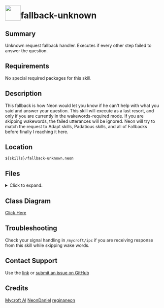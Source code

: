 # <img src='https://0000.us/klatchat/app/files/neon_images/icons/neon_skill.png' card_color="#FF8600" width="50" style="vertical-align:bottom">fallback-unknown

## Summary

Unknown request fallback handler. Executes if every other step failed to answer the question.

## Requirements

No special required packages for this skill.

## Description

This fallback is how Neon would let you know if he can't help with what you said and answer your question. This skill will execute as a last resort, and only if you are currently in the wakewords-required mode. If you are skipping wakewords, the failed utterances will be ignored. Neon will try to match the request to Adapt skills, Padatious skills, and all of Fallbacks before finally l reaching it here.

## Location

    ${skills}/fallback-unknown.neon

## Files
<details>
<summary>Click to expand.</summary>
<br>

    ${skills}/fallback-unknown.neon/__init__.py  
    ${skills}/fallback-unknown.neon/.gitignore  
    ${skills}/fallback-unknown.neon/settings.json  
    ${skills}/fallback-unknown.neon/dialog  
    ${skills}/fallback-unknown.neon/dialog/es-es  
    ${skills}/fallback-unknown.neon/dialog/es-es/who.is.dialog  
    ${skills}/fallback-unknown.neon/dialog/es-es/unknown.dialog  
    ${skills}/fallback-unknown.neon/dialog/es-es/why.dialog  
    ${skills}/fallback-unknown.neon/dialog/es-es/question.dialog  
    ${skills}/fallback-unknown.neon/dialog/sv-se  
    ${skills}/fallback-unknown.neon/dialog/sv-se/who.is.dialog  
    ${skills}/fallback-unknown.neon/dialog/sv-se/unknown.dialog  
    ${skills}/fallback-unknown.neon/dialog/sv-se/why.dialog  
    ${skills}/fallback-unknown.neon/dialog/sv-se/question.dialog  
    ${skills}/fallback-unknown.neon/dialog/en-us  
    ${skills}/fallback-unknown.neon/dialog/en-us/who.is.dialog  
    ${skills}/fallback-unknown.neon/dialog/en-us/unknown.dialog  
    ${skills}/fallback-unknown.neon/dialog/en-us/why.dialog  
    ${skills}/fallback-unknown.neon/dialog/en-us/question.dialog  
    ${skills}/fallback-unknown.neon/dialog/de-de  
    ${skills}/fallback-unknown.neon/dialog/de-de/who.is.dialog  
    ${skills}/fallback-unknown.neon/dialog/de-de/unknown.dialog  
    ${skills}/fallback-unknown.neon/dialog/de-de/why.dialog  
    ${skills}/fallback-unknown.neon/dialog/de-de/question.dialog  
    ${skills}/fallback-unknown.neon/vocab  
    ${skills}/fallback-unknown.neon/vocab/es-es  
    ${skills}/fallback-unknown.neon/vocab/es-es/who.is.voc  
    ${skills}/fallback-unknown.neon/vocab/es-es/why.is.voc  
    ${skills}/fallback-unknown.neon/vocab/es-es/question.voc  
    ${skills}/fallback-unknown.neon/vocab/sv-se  
    ${skills}/fallback-unknown.neon/vocab/sv-se/who.is.voc  
    ${skills}/fallback-unknown.neon/vocab/sv-se/why.is.voc  
    ${skills}/fallback-unknown.neon/vocab/sv-se/question.voc  
    ${skills}/fallback-unknown.neon/vocab/en-us  
    ${skills}/fallback-unknown.neon/vocab/en-us/who.is.voc  
    ${skills}/fallback-unknown.neon/vocab/en-us/why.is.voc  
    ${skills}/fallback-unknown.neon/vocab/en-us/question.voc  
    ${skills}/fallback-unknown.neon/vocab/de-de  
    ${skills}/fallback-unknown.neon/vocab/de-de/who.is.voc  
    ${skills}/fallback-unknown.neon/vocab/de-de/why.is.voc  
    ${skills}/fallback-unknown.neon/vocab/de-de/question.voc  
    ${skills}/fallback-unknown.neon/LICENSE  
    ${skills}/fallback-unknown.neon/README.md

  </details>

## Class Diagram

[Click Here](https://0000.us/klatchat/app/files/neon_images/class_diagrams/fallback-unknown.png)

  

## Troubleshooting

Check your signal handling in `/mycroft/ipc` if you are receiving response from this skill while skipping wake words.

  

## Contact Support

Use the [link](https://neongecko.com/ContactUs) or [submit an issue on GitHub](https://help.github.com/en/articles/creating-an-issue)

## Credits
[Mycroft AI](https://github.com/MycroftAI)
[NeonDaniel](https://github.com/NeonDaniel)
[reginaneon](https://github.com/reginaneon)
